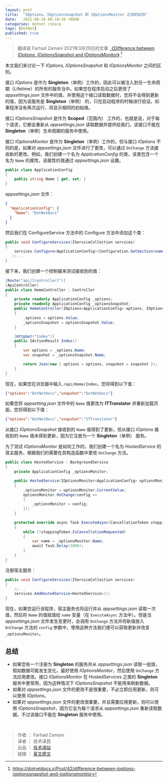 ```yaml
---
layout: post
title:  "IOptions、IOptionsSnapshot 和 IOptionsMonitor 之间的区别"
date:   2021-08-16 00:10:10 +0800
categories: dotnet csharp
tags: [DotNet]
published: true
---
```


> 翻译自 Farhad Zamani 2021年3月29日的文章 [《Difference between IOptions, IOptionsSnapshot and IOptionsMonitor》](https://dotnetdocs.ir/Post/42/difference-between-ioptions-ioptionssnapshot-and-ioptionsmonitor) [^1]

[^1]: <https://dotnetdocs.ir/Post/42/difference-between-ioptions-ioptionssnapshot-and-ioptionsmonitor>

本文我们来讨论一下 *IOptions*, *IOptionsSnapshot* 和 *IOptionsMonitor*  之间的区别。

<!-- The IOptions interface works as a Singleton and therefore can be injected into all services with any lifetime (Lifetime). If you change the value of the appsettings.json file after running the program and use this interface to read the data, you will not see your changes, because this service is Singleton and is only validated at the time of running the program. If the program does not run again, it shows the same initial values. -->

接口 *IOptions* 是作为 **Singleton**（单例）工作的，因此可以被注入到任一生命周期（Lifetime）的所有的服务当中。如果您在程序启动之后更改了 *appsettings.json* 文件中的值，并使用这个接口读取数据时，您将不会得到更新的值，因为该服务是 **Singleton**（单例） 的，只在启动程序的时候进行验证。如果程序没有再次运行，将显示相同的初始值。

<!-- The IOptionsSnapshot interface works as Scoped. That is, for each request, it re-reads the data from appsettings.json and provides it to us. This interface cannot be used in Singleton lifetime services. -->

接口 *IOptionsSnapshot* 是作为 **Scoped**（范围内） 工作的，也就是说，对于每个请求，它都会重新从 *appsettings.json* 读取数据并提供给我们。该接口不能在 **Singleton**（单例）生命周期的服务中使用。

<!-- The IOptionsMonitor interface works as a Singleton, but the difference with the IOptions interface is that if a change is made to the appsettings.json file, new changes can be received by the OnChange method. For example, we created a class called ApplicationConfig that has a property called Name, and the value of this property is called appsettings.json. -->

接口 *IOptionsMonitor* 是作为 **Singleton**（单例）工作的，但与接口 *IOptions* 不同的是，如果对 *appsettings.json* 文件进行了更改，可以通过 `OnChange` 方法接收新的更改。例如，我们创建一个名为 *ApplicationConfig* 的类，该类包含一个名为 `Name` 的属性，该属性的值通过 *appsettings.json* 设置。

```csharp
public class ApplicationConfig
{
    public string Name { get; set; }
}
```

*appsettings.json* 文件：

```json
{
  "ApplicationConfig": {
    "Name": "DotNetDocs"
  }
}
```

然后我们在 ConfigureService 方法中的 Configure 方法中添加这个类：

```csharp
public void ConfigureServices(IServiceCollection services)
{
    services.Configure<ApplicationConfig>(Configuration.GetSection(nameof(ApplicationConfig)));
   //...
}
```

接下来，我们创建一个控制器来测试接收到的值：

```csharp
[Route("api/[controller]")]
[ApiController]
public class HomeController : Controller
{
    private readonly ApplicationConfig _options;
    private readonly ApplicationConfig _optionsSnapshot;
    public HomeController(IOptions<ApplicationConfig> options, IOptionsSnapshot<ApplicationConfig> optionsSnapshot)
    {
        _options = options.Value;
        _optionsSnapshot = optionsSnapshot.Value;
    }

    [HttpGet("Index")]
    public IActionResult Index()
    {
        var options = _options.Name;
        var snapshot = _optionsSnapshot.Name;

        return Json(new { options = options, snapshot = snapshot });
    }
}
```

现在，如果您在浏览器中输入 `/api/Home/Index`，您将得到以下值：

```json
{"options":"DotNetDocs","snapshot":"DotNetDocs"}
```

<!-- If you change the Name value in the appsetting.json file to dntips and reload the page, you will get the following values: -->

如果您将 *appsetting.json* 文件中的 `Name` 值更改为 **ITTranslator** 并重新加载页面，您将得到以下值：

```json
{"options":"DotNetDocs","snapshot":"ITTranslator"}
```

<!-- The Name value received from the IOptionsSnapshot interface receives the changes, but the IOptions interface does not receive the changes because it is registered as a Singleton. -->

从接口 *IOptionsSnapshot* 接收到的 `Name` 值得到了更新，但从接口 *IOptions* 接收到的 `Name` 值未得到更新，因为它注册为一个 **Singleton**（单例） 服务。

<!-- To test how IOptionsMonitor works, we create a hosting service called HostedService, in the manufacturer of which we change the OnChange method according to our needs: -->

为了测试 *IOptionsMonitor* 是如何工作的，我们创建一个名为 *HostedService* 的宿主服务，根据我们的需要在其构造函数中更改 `OnChange` 方法。

```csharp
public class HostedService : BackgroundService
{
    private ApplicationConfig _optionsMonitor;

    public HostedService(IOptionsMonitor<ApplicationConfig> optionsMonitor)
    {
        _optionsMonitor = optionsMonitor.CurrentValue;
        optionsMonitor.OnChange(config =>
        {
            _optionsMonitor = config;
        });
    }

    protected override async Task ExecuteAsync(CancellationToken stoppingToken)
    {
        while (!stoppingToken.IsCancellationRequested)
        {
            var name = _optionsMonitor.Name;
            await Task.Delay(1000);
        }
    }
}
```

注册宿主服务：

```csharp
public void ConfigureServices(IServiceCollection services)
{
    //...
    services.AddHostedService<HostedService>();
}
```

<!-- Now if you run the program, the host service will also run and read the values from appsettings.json once and put the Name value inside the name variable next time (in ExecuteAsync method). But when a change is made in the appsettings.json file, the OnChange method is called and puts the new values in the config parameter of the OnChange method, and using this method we can get the new changes and change the _optionsMonitor. -->

现在，如果您运行该程序，宿主服务也将运行并从 *appsettings.json* 读取一次值，然后将 `Name` 的值赋值给 `name` 变量（在 `ExecuteAsync` 方法中）。但是当 *appsettings.json* 文件发生变更时，会调用 `OnChange` 方法并将新值放入 `OnChange` 方法的 `config` 参数中，使用这种方法我们便可以获取更新并改变 `_optionsMonitor`。
<!-- 
- If you have a service that is registered as Singleton and reads a set of values from appsettings.json, if the data may change, it is best to use IOptionsMonitor to apply the changes using the OnChange method. The IOptionsMonitor interface is more commonly used in Singleton services such as HostedServices because IOptionsSnapshot cannot be used to refresh data.
- If the changes to the appsettings.json file are not very important and should not be applied immediately, you can use IOptions.
- If the changes to the appsettings.json file are important and need to be changed, you can use IOptionsSnapshot because it re-reads the data from appsettings.json for each request. This interface cannot be used in Singleton services. -->

## 总结

- 如果您有一个注册为 **Singleton** 的服务并从 *appsettings.json* 读取一组值，假如数据可能发生变化，最好使用 *IOptionsMonitor*，然后使用 `OnChange` 方法应用更改。接口 *IOptionsMonitor* 在 HostedServices 之类的 **Singleton** 服务中更常用，因为这种情况下 *IOptionsSnapshot* 不能用来刷新数据。
- 如果对 *appsettings.json* 文件的更改不是很重要，不必立即应用更新，则可以使用 *IOptions*。
- 如果对 *appsettings.json* 文件的更改很重要，并且需要应用更新，则可以使用 *IOptionsSnapshot*，因为它会为每个请求从 *appsettings.json* 重新读取数据。不过该接口不能在 **Singleton** 服务中使用。

<br/>

> 作者 ： Farhad Zamani  
> 译者 ： 技术译民  
> 出品 ： [技术译站](https://ittranslator.cn/)  
> 链接 ： [英文原文](https://dotnetdocs.ir/Post/42/difference-between-ioptions-ioptionssnapshot-and-ioptionsmonitor)
